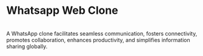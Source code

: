 # Whatsapp Web Clone
<br>
A WhatsApp clone facilitates seamless communication, fosters connectivity, promotes collaboration, enhances productivity, and simplifies information sharing globally.